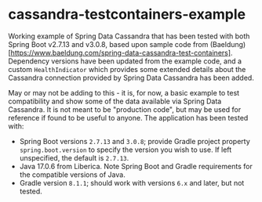 # cassandra-testcontainers-example

Working example of Spring Data Cassandra that has been tested with both Spring Boot v2.7.13 and v3.0.8, based upon
sample code from (Baeldung)[https://www.baeldung.com/spring-data-cassandra-test-containers]. Dependency versions
have been updated from the example code, and a custom `HealthIndicator` which provides some extended details about
the Cassandra connection provided by Spring Data Cassandra has been added.

May or may not be adding to this - it is, for now, a basic example to test compatibility and show some of the data
available via Spring Data Cassandra. It is not meant to be "production code", but may be used for reference if found
to be useful to anyone. The application has been tested with:

* Spring Boot versions `2.7.13` and `3.0.8`; provide Gradle project property `spring.boot.version` to specify the
  version you wish to use. If left unspecified, the default is `2.7.13`.
* Java 17.0.6 from Liberica. Note Spring Boot and Gradle requirements for the compatible versions of Java.
* Gradle version `8.1.1`; should work with versions `6.x` and later, but not tested.

